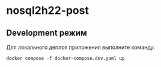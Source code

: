 # nosql2h22-post

## Development режим
Для локального деплоя приложения выполните команду:

```shell
docker compose -f docker-compose.dev.yaml up
```